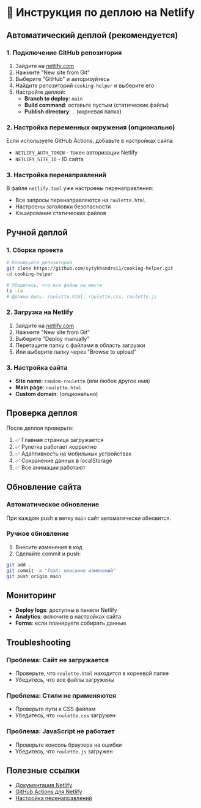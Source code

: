 # 🚀 Инструкция по деплою на Netlify

## Автоматический деплой (рекомендуется)

### 1. Подключение GitHub репозитория
1. Зайдите на [netlify.com](https://netlify.com)
2. Нажмите "New site from Git"
3. Выберите "GitHub" и авторизуйтесь
4. Найдите репозиторий `cooking-helper` и выберите его
5. Настройте деплой:
   - **Branch to deploy**: `main`
   - **Build command**: оставьте пустым (статические файлы)
   - **Publish directory**: `.` (корневая папка)

### 2. Настройка переменных окружения (опционально)
Если используете GitHub Actions, добавьте в настройках сайта:
- `NETLIFY_AUTH_TOKEN` - токен авторизации Netlify
- `NETLIFY_SITE_ID` - ID сайта

### 3. Настройка перенаправлений
В файле `netlify.toml` уже настроены перенаправления:
- Все запросы перенаправляются на `roulette.html`
- Настроены заголовки безопасности
- Кэширование статических файлов

## Ручной деплой

### 1. Сборка проекта
```bash
# Клонируйте репозиторий
git clone https://github.com/sytykhandrei1/cooking-helper.git
cd cooking-helper

# Убедитесь, что все файлы на месте
ls -la
# Должны быть: roulette.html, roulette.css, roulette.js
```

### 2. Загрузка на Netlify
1. Зайдите на [netlify.com](https://netlify.com)
2. Нажмите "New site from Git"
3. Выберите "Deploy manually"
4. Перетащите папку с файлами в область загрузки
5. Или выберите папку через "Browse to upload"

### 3. Настройка сайта
- **Site name**: `random-roulette` (или любое другое имя)
- **Main page**: `roulette.html`
- **Custom domain**: (опционально)

## Проверка деплоя

После деплоя проверьте:
1. ✅ Главная страница загружается
2. ✅ Рулетка работает корректно
3. ✅ Адаптивность на мобильных устройствах
4. ✅ Сохранение данных в localStorage
5. ✅ Все анимации работают

## Обновление сайта

### Автоматическое обновление
При каждом push в ветку `main` сайт автоматически обновится.

### Ручное обновление
1. Внесите изменения в код
2. Сделайте commit и push:
```bash
git add .
git commit -m "feat: описание изменений"
git push origin main
```

## Мониторинг

- **Deploy logs**: доступны в панели Netlify
- **Analytics**: включите в настройках сайта
- **Forms**: если планируете собирать данные

## Troubleshooting

### Проблема: Сайт не загружается
- Проверьте, что `roulette.html` находится в корневой папке
- Убедитесь, что все файлы загружены

### Проблема: Стили не применяются
- Проверьте пути к CSS файлам
- Убедитесь, что `roulette.css` загружен

### Проблема: JavaScript не работает
- Проверьте консоль браузера на ошибки
- Убедитесь, что `roulette.js` загружен

## Полезные ссылки

- [Документация Netlify](https://docs.netlify.com/)
- [GitHub Actions для Netlify](https://github.com/marketplace/actions/netlify-actions)
- [Настройка перенаправлений](https://docs.netlify.com/routing/redirects/)

